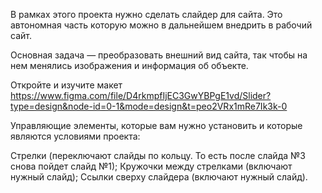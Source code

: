 В рамках этого проекта нужно сделать слайдер для сайта. Это автономная часть которую можно в дальнейшем внедрить в рабочий сайт. 

Основная задача — преобразовать внешний вид сайта, так чтобы на нем менялись изображения и информация об объекте. 

Откройте и изучите макет https://www.figma.com/file/D4rkmpfIjEC3GwYBPgE1vd/Slider?type=design&node-id=0-1&mode=design&t=peo2VRx1mRe7Ik3k-0

Управляющие элементы, которые вам нужно установить и которые являются условиями проекта:

Стрелки (переключают слайды по кольцу. То есть после слайда №3 снова пойдет слайд №1);
Кружочки между стрелками (включают нужный слайд);
Ссылки сверху слайдера (включают нужный слайд).